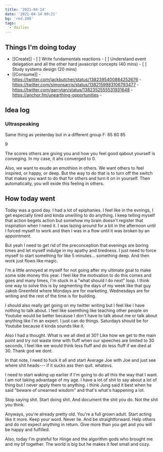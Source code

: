 ```yaml
---
title: '2021-04-14'
date: '2021-04-14 09:21'
bg: 'red.200'
tags:
  - dailies
---
```


## Things I'm doing today

- [[Create]] - [ ] Write fundamentals reactions - [ ] Understand event delegation and all the other hard javascript concepts (40 mins) - [ ] Study systems design (20 mins)
- [[Consume]] - https://twitter.com/jackbutcher/status/1382395400884252676 - https://twitter.com/simonsarris/status/1382159983106793477 - https://twitter.com/garrytan/status/1382352555531931648 - https://anchor.fm/unearthing-opportunities -

## Idea log

### Ultraspeaking

Same thing as yesterday but in a different group
F:
65
80
85

9

The scores others are giving you and how you feel good qabout yourself is conveging. In my case, it ahs converged to 0.

Also, we want to exude an emothion in others. We want others to feel inspired, or happy, or deep. But the way to do that is to turn off the switch that makes you want to do that for others and turn it on in yourself. Then automatically, you will exide this feeling in others.

## How today went

Today was a good day. I had a lot of epiphanies. I feel like in the evnings, I get especially tired and kinda unwilling to do anything. I keep telling myself that action begets action but somehow my brain doesn't register that inspiration when I need it. I was lazing around for a bit in the afternoon until I forced myself to work and then I was in a flow until it was broken by an appointment.

But yeah I need to get rid of the preconception that evenings are boring times and let myself indulge in my apathy and tiredness. I just need to force myself to start something for like 5 minutes... something deep. And then work just flows like magic.

I'm a little annoyed at myself for not going after my ultimate goal to make some side money this year. I feel like the motivation to do this comes and goes and many times, I'm stuck in a "what should I do next" loop. I think one way to solve this is by segmenting the days of my week like that guy Jakob Greenfeld where Mondays are for marketing. Wednesdays are for writing and the rest of the time is for building.

I should also really get going on my twitter writing but I feel like I have nothing to talk about. I feel like soemthing like teaching other people on Youtube would be better because I don't have to talk about me or talk about anything like I'm an expert. I just can do things. Saturdays should be for Youtube because it kinda sounds like it.

Also I had a thought. What is we all died at 30? Like how we get to the main point and try not waste time with fluff when our speeches are limited to 30 seconds, I feel like we would think less fluff and do less fluff if we died at 30. Thank god we dont.

In that note, I need to fuck it all and start Average Joe with Joe and just see where shit heads--- if it sucks ass then quit. whatevs.

I need to start waking up earlier if I'm going to do all this the way that I want. I am not taking advantage of my age. I have a lot of shit to say about a lot of thing but I never apply them to anything. i think Jung said it best when he said "beware of unearned wisdom" and that's what's happening a lot.

Stop saying shit. Start doing shit. And document the shit you do. Not the shit you think.

Anyways, you're already pretty old. You're a full grown adult. Start acting like it more. Keep your word. Never lie. And be straightforward. Help others and do not expect anything in return. Give more than you get and you will be happy and fulfilled.

Also, today I'm grateful for Hinge and the algorithm gods who brought me and my bf together. The world is big but he makes it feel small and cozy.

